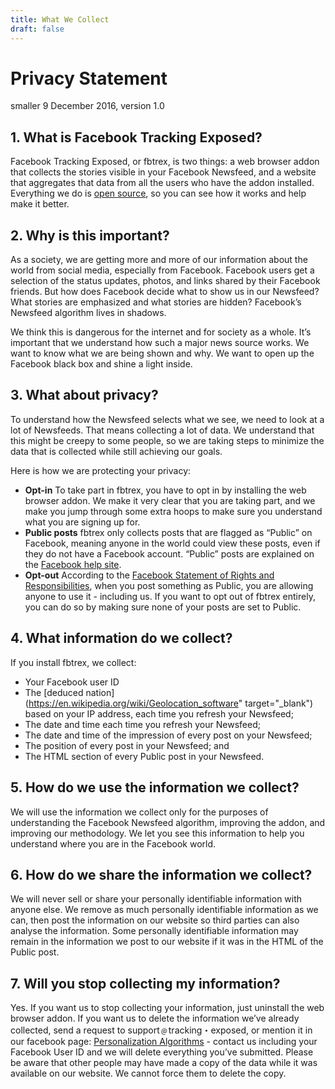 ```yaml
---
title: What We Collect
draft: false
---
```


# Privacy Statement

smaller 9 December 2016, version 1.0

##  1. What is Facebook Tracking Exposed?

Facebook Tracking Exposed, or fbtrex, is two things: a web browser addon that collects the stories visible in your Facebook Newsfeed, and a website that aggregates that data from all the users who have the addon installed. Everything we do is [open source](https://github.com/tracking-exposed/), so you can see how it works and help make it better.

##  2. Why is this important?

As a society, we are getting more and more of our information about the world from social media, especially from Facebook. Facebook users get a selection of the status updates, photos, and links shared by their Facebook friends. But how does Facebook decide what to show us in our Newsfeed? What stories are emphasized and what stories are hidden? Facebook’s Newsfeed algorithm lives in shadows.

We think this is dangerous for the internet and for society as a whole. It’s important that we understand how such a major news source works. We want to know what we are being shown and why. We want to open up the Facebook black box and shine a light inside.

## 3. What about privacy?

To understand how the Newsfeed selects what we see, we need to look at a lot of Newsfeeds. That means collecting a lot of data. We understand that this might be creepy to some people, so we are taking steps to minimize the data that is collected while still achieving our goals.

Here is how we are protecting your privacy:

- **Opt-in** To take part in fbtrex, you have to opt in by installing the web browser addon. We make it very clear that you are taking part, and we make you jump through some extra hoops to make sure you understand what you are signing up for.
- **Public posts** fbtrex only collects posts that are flagged as “Public” on Facebook, meaning anyone in the world could view these posts, even if they do not have a Facebook account. “Public” posts are explained on the 
    [Facebook help site](https://www.facebook.com/help/203805466323736?helpref=search).
- **Opt-out** According to the [Facebook Statement of Rights and Responsibilities](https://www.facebook.com/terms), when you post something as Public, you are allowing anyone to use it - including us. If you want to opt out of fbtrex entirely, you can do so by making sure none of your posts are set to Public.

##  4. What information do we collect?

If you install fbtrex, we collect:

- Your Facebook user ID
- The [deduced nation](https://en.wikipedia.org/wiki/Geolocation_software" target="_blank") based on your IP address, each time you refresh your Newsfeed;
- The date and time each time you refresh your Newsfeed;
- The date and time of the impression of every post on your Newsfeed;
- The position of every post in your Newsfeed; and
- The HTML section of every Public post in your Newsfeed.

## 5. How do we use the information we collect?

We will use the information we collect only for the purposes of understanding the Facebook Newsfeed algorithm, improving the addon, and improving our methodology. We let you see this information to help you understand where you are in the Facebook world.

## 6. How do we share the information we collect?

We will never sell or share your personally identifiable information with anyone else. We remove as much personally identifiable information as we can, then post the information on our website so third parties can also analyse the information. Some personally identifiable information may remain in the information we post to our website if it was in the HTML of the Public post.

## 7. Will you stop collecting my information?

Yes. If you want us to stop collecting your information, just uninstall the web browser addon. If you want us to delete the information we’ve already collected, send a request to support﹫tracking・exposed, or mention it in our facebook page: [Personalization Algorithms](https://www.facebook.com/personalizationalgorithm) - contact us including your Facebook User ID and we will delete everything you’ve submitted. Please be aware that other people may have made a copy of the data while it was available on our website. We cannot force them to delete the copy.

